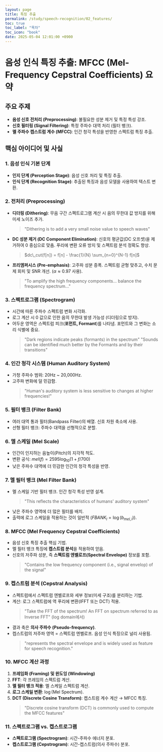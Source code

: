 ```yaml
---
layout: page
title: 특징 추출
permalink: /study/speech-recognition/02_features/
toc: true
toc_label: "목차"
toc_icon: "book"
date: 2025-05-04 12:01:00 +0900
---
```


# 음성 인식 특징 추출: MFCC (Mel-Frequency Cepstral Coefficients) 요약


## 주요 주제

* **음성 신호 전처리 (Preprocessing)**: 불필요한 성분 제거 및 특정 특성 강조.
* **신호 필터링 (Signal Filtering)**: 특정 주파수 대역 처리 (필터 뱅크).
* **멜 주파수 켑스트럼 계수 (MFCC)**: 인간 청각 특성을 반영한 스펙트럼 특징 추출.

## 핵심 아이디어 및 사실

### 1. 음성 인식 기본 단계

* **인지 단계 (Perception Stage)**: 음성 신호 처리 및 특징 추출.
* **인식 단계 (Recognition Stage)**: 추출된 특징과 음성 모델을 사용하여 텍스트 변환.

### 2. 전처리 (Preprocessing)

* **디더링 (Dithering)**: 무음 구간 스펙트로그램 계산 시 음의 무한대 값 방지를 위해 미세 노이즈 추가.
    > "Dithering is to add a very small noise value to speech waves"
* **DC 성분 제거 (DC Component Elimination)**: 신호의 평균값(DC 오프셋)을 제거하여 0 중심으로 맞춤. 푸리에 변환 오류 방지 및 스펙트럼 분석 정확도 향상.
    > $dc\_cut(f[n]) = f[n] - \frac{1}{N} \sum_{n=0}^{N-1} f[n]$
* **프리엠퍼시스 (Pre-emphasis)**: 고주파 성분 증폭. 스펙트럼 균형 맞추고, 수치 문제 회피 및 SNR 개선. ($\alpha \approx 0.97$ 사용).
    > "To amplify the high frequency components... balance the frequency spectrum..."

### 3. 스펙트로그램 (Spectrogram)

* 시간에 따른 주파수 스펙트럼 변화 시각화.
* 로그 계산 시 0 값으로 인한 음의 무한대 발생 가능성 (디더링으로 방지).
* 어두운 영역은 스펙트럼 피크(**포먼트, Formant**)를 나타냄. 포먼트와 그 변화는 소리 식별에 중요.
    > "Dark regions indicate peaks (formants) in the spectrum"
    > "Sounds can be identified much better by the Formants and by their transitions"

### 4. 인간 청각 시스템 (Human Auditory System)

* 가청 주파수 범위: 20Hz ~ 20,000Hz.
* 고주파 변화에 덜 민감함.
    > "Human's auditory system is less sensitive to changes at higher frequencies!"

### 5. 필터 뱅크 (Filter Bank)

* 여러 대역 통과 필터(Bandpass Filter)의 배열. 신호 차원 축소에 사용.
* 선형 필터 뱅크: 주파수 대역을 선형적으로 분할.

### 6. 멜 스케일 (Mel Scale)

* 인간이 인지하는 음높이(Pitch)의 지각적 척도.
* 변환 공식: $mel(f) = 2595 \log_{10}(1 + f/700)$
* 낮은 주파수 대역에 더 민감한 인간의 청각 특성을 반영.

### 7. 멜 필터 뱅크 (Mel Filter Bank)

* 멜 스케일 기반 필터 뱅크. 인간 청각 특성 반영 설계.
    > "This reflects the characteristics of humans' auditory system"
* 낮은 주파수 영역에 더 많은 필터를 배치.
* 출력에 로그 스케일을 적용하는 것이 일반적 ($FBANK_l = \log(b_{mel, l})$).

### 8. MFCC (Mel Frequency Cepstral Coefficients)

* 음성 신호 특징 추출 핵심 기법.
* 멜 필터 뱅크 특징에 **켑스트럼 분석**을 적용하여 얻음.
* 신호의 저주파 성분, 즉 **스펙트럼 엔벨로프(Spectral Envelope)** 정보를 포함.
    > "Contains the low frequency component (i.e., signal envelop) of the signal"

### 9. 켑스트럼 분석 (Cepstral Analysis)

* 스펙트럼에서 스펙트럼 엔벨로프와 세부 정보(미세 구조)를 분리하는 기법.
* 계산: 로그 스펙트럼에 역 푸리에 변환(IFFT 또는 DCT) 적용.
    > "Take the FFT of the spectrum! An FFT on spectrum referred to as Inverse FFT" (log domain에서)
* 결과 축은 **의사 주파수 (Pseudo-frequency)**.
* 켑스트럼의 저주파 영역 = 스펙트럼 엔벨로프. 음성 인식 특징으로 널리 사용됨.
    > "represents the spectral envelope and is widely used as feature for speech recognition."

### 10. MFCC 계산 과정

1.  **프레임화 (Framing) 및 윈도잉 (Windowing)**
2.  **FFT**: 각 프레임의 스펙트럼 계산.
3.  **멜 필터 뱅크 적용**: 멜 스케일 스펙트럼 계산.
4.  **로그 스케일 변환**: $\log(\text{Mel Spectrum})$.
5.  **DCT (Discrete Cosine Transform)**: 켑스트럼 계수 계산 → MFCC 특징.
    > "Discrete cosine transform (DCT) is commonly used to compute the MFCC features"

### 11. 스펙트로그램 vs. 켑스트로그램

* **스펙트로그램 (Spectrogram)**: 시간-주파수 에너지 분포.
* **켑스트로그램 (Cepstrogram)**: 시간-켑스트럼(의사 주파수) 분포.


